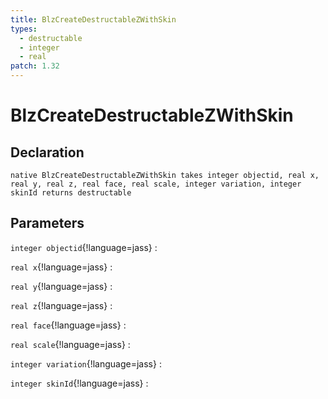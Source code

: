 ```yaml
---
title: BlzCreateDestructableZWithSkin
types:
  - destructable
  - integer
  - real
patch: 1.32
---
```


# BlzCreateDestructableZWithSkin

## Declaration

```jass
native BlzCreateDestructableZWithSkin takes integer objectid, real x, real y, real z, real face, real scale, integer variation, integer skinId returns destructable
```

## Parameters
`integer objectid`{!language=jass}
: 

`real x`{!language=jass}
: 

`real y`{!language=jass}
: 

`real z`{!language=jass}
: 

`real face`{!language=jass}
: 

`real scale`{!language=jass}
: 

`integer variation`{!language=jass}
: 

`integer skinId`{!language=jass}
: 
